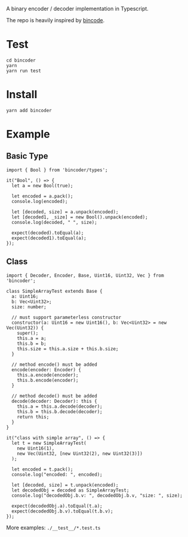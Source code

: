 A binary encoder / decoder implementation in Typescript.

The repo is heavily inspired by [bincode](https://github.com/bincode-org/bincode).

# Test
```
cd bincoder
yarn
yarn run test
```

# Install

```
yarn add bincoder
```

# Example
## Basic Type
```
import { Bool } from 'bincoder/types';

it("Bool", () => {
  let a = new Bool(true);

  let encoded = a.pack();
  console.log(encoded);

  let [decoded, size] = a.unpack(encoded);
  let [decoded1, _size] = new Bool().unpack(encoded);
  console.log(decoded, " ", size);

  expect(decoded).toEqual(a);
  expect(decoded1).toEqual(a);
});
```

## Class
```
import { Decoder, Encoder, Base, Uint16, Uint32, Vec } from 'bincoder';

class SimpleArrayTest extends Base {
  a: Uint16;
  b: Vec<Uint32>;
  size: number;

  // must support parameterless constructor
  constructor(a: Uint16 = new Uint16(), b: Vec<Uint32> = new Vec(Uint32)) {
    super();
    this.a = a;
    this.b = b;
    this.size = this.a.size + this.b.size;
  }

  // method encode() must be added
  encode(encoder: Encoder) {
    this.a.encode(encoder);
    this.b.encode(encoder);
  }

  // method decode() must be added
  decode(decoder: Decoder): this {
    this.a = this.a.decode(decoder);
    this.b = this.b.decode(decoder);
    return this;
  }
}

it("class with simple array", () => {
  let t = new SimpleArrayTest(
    new Uint16(1),
    new Vec(Uint32, [new Uint32(2), new Uint32(3)])
  );

  let encoded = t.pack();
  console.log("encoded: ", encoded);

  let [decoded, size] = t.unpack(encoded);
  let decodedObj = decoded as SimpleArrayTest;
  console.log("decodedObj.b.v: ", decodedObj.b.v, "size: ", size);

  expect(decodedObj.a).toEqual(t.a);
  expect(decodedObj.b.v).toEqual(t.b.v);
});
```

More examples: `./__test__/*.test.ts`
